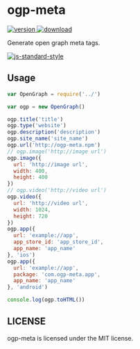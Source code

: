 # ogp-meta

[![version](https://img.shields.io/npm/v/ogp-meta.svg) ![download](https://img.shields.io/npm/dm/ogp-meta.svg)](https://www.npmjs.com/package/ogp-meta)

Generate open graph meta tags.

[![js-standard-style](https://cdn.rawgit.com/feross/standard/master/badge.svg)](https://github.com/feross/standard)

## Usage

```javascript
var OpenGraph = require('../')

var ogp = new OpenGraph()

ogp.title('title')
ogp.type('website')
ogp.description('description')
ogp.site_name('site_name')
ogp.url('http://ogp-meta.npm')
// ogp.image('http://image url')
ogp.image({
  url: 'http://image url',
  width: 400,
  height: 400
})
// ogp.video('http://video url')
ogp.video({
  url: 'http://video url',
  width: 1024,
  height: 720
})
ogp.app({
  url: 'example://app',
  app_store_id: 'app_store_id',
  app_name: 'app_name'
}, 'ios')
ogp.app({
  url: 'example://app',
  package: 'com.ogp-meta.app',
  app_name: 'app_name'
}, 'android')

console.log(ogp.toHTML())
```


## LICENSE

ogp-meta is licensed under the MIT license.
